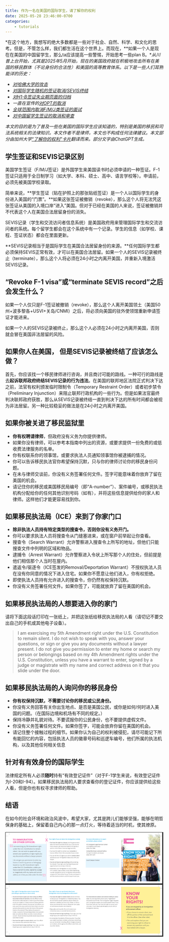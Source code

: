```yaml
---
title: 作为一名在美国的国际学生，请了解你的权利
date: 2025-05-28 23:46:00-0700
categories:
    - tutorials
---
```


*在这个地方，我想写的绝大多数都是一些对于社会、自然、科学、和文化的思考。但是，不管怎么样，我们都生活在这个世界上。而现在，**如果一个人是现在在美国的中国留学生，那么ta应该提高一些警惕，开始思考一些plan B。**从川普上台开始，尤其是2025年5月开始，现在的美国政府就在积极地攻击所有在美国的移民群体（不论身份的合法性）和美国的高等教育体系。以下是一些人们耳熟能详的历史：*
- *[对哈佛大学的攻击](https://apnews.com/article/harvard-trump-grant-f677055d7536ab1478ee9b836ca11bf7)*
- *[对国际学生随机的签证取消/SEVIS终结](https://apnews.com/article/international-student-visa-f1-sevis-status-716ce8e67e2c3093eba4092e57ba1612)*
- *[对H1-B签证失业期页面的归档](https://instant.1point3acres.cn/thread/1130588)*
- *一直在宣传的[对OPT的取消](https://www.forbes.com/sites/stuartanderson/2025/05/22/snubbing-trump-immigration-nominee-will-end-student-practical-training/)*
- *[全球范围内取消F/M/J类签证的面试](https://www.politico.com/news/2025/05/27/trump-team-orders-stop-to-new-student-visa-interviews-as-it-weighs-expanding-social-media-vetting-00370501)*
- *[对中国留学生签证的取消和审查](https://www.state.gov/releases/office-of-the-spokesperson/2025/05/new-visa-policies-put-america-first-not-china/)*

*本文的目的是为了普及一些在美国的国际学生应该知道的，特别是美国的移民和司法系统相关的法律知识。本文作者不是律师，本文也不构成任何法律建议。本文部分由加州大学[“了解你的权利”卡片](https://www.universityofcalifornia.edu/sites/default/files/2025-01/know-your-rights-card-2025v.pdf)翻译而来。部分文字由ChatGPT生成。*

## 学生签证和SEVIS记录区别

美国学生签证（F/M/J签证）是外国学生来美国读书时必须申请的一种签证。F-1签证只适用于全日制学习（如大学、本科、硕士、高中、语言学校等）。申请前，必须先被美国学校录取。

简单来说，**学生签证（贴在护照上的那张贴纸签证）是一个人以国际学生的身份进入美国的“门票”。**如果这张签证被撤销（revoke），那么这个人将无法凭这张签证从美国的入境口岸“进入”美国。但对于已经在美国的人来说，签证被撤销并不代表这个人在美国合法居留身份的消失。

SEVIS记录（学生和交流访问者信息系统）是美国政府用来管理国际学生和交流访问者的系统。每个留学生都会在这个系统中有一个记录。学生的信息（如学校、课程、签证状态）都会在里面更新。

**SEVIS记录相当于是国际学生在美国合法居留身份的来源。**任何国际学生都必须保持SEVIS正常有效，才可以在美国合法居留。如果一个人的SEVIS记录被终止（terminate），那么这个人将必须在24小时之内离开美国，并重新入境激活SEVIS记录。

## “Revoke F-1 visa”或“terminate SEVIS record”之后会发生什么？

如果一个人仅只是F-1签证被撤销（revoke），那么这个人离开美国领土（美国50州+波多黎各+USVI+关岛/CNMI）之后，将必须向美国的驻外使领馆重新申请签证才能进来。

如果一个人的SEVIS记录被终止，那么这个人必须在24小时之内离开美国，否则就会冒在美国非法居留的风险。

## 如果你人在美国， 但是SEVIS记录被终结了应该怎么做？

首先，你应该找一个移民律师进行咨询，并且商讨可能的路线。一种可行的路线是去**起诉联邦政府终结SEVIS记录的行为违法**。在美国的联邦地区法院正式判决下达之前，法官有权利颁发临时限制令（Temporary Restraint Order）或者初步禁令（Preliminary Injunction）来阻止联邦行政机构的一些行为。但是如果法官最终判决联邦政府获胜，那么从SEVIS记录被终结一直到判决下达的所有时间都会被视为非法居留。另一种比较稳妥的做法是在24小时之内离开美国。

## 如果你被关进了移民监狱里

- **你有权聘请律师**，但政府没有义务为你提供律师。
- 如果你没有律师，可以参考本指南中列出的资源，或要求提供一份免费的或低收费法律服务的名单。
- 你有权联系你的领事馆，或要求执法人员通知领事馆你被逮捕的情况。
- 你可以告诉移民执法官你希望保持沉默，只与你的律师讨论你的移民身份问题。
- 在未与律师交谈前，你没有义务签署任何文件。签字可能意味着你放弃了留在美国的机会。
- 请记住你的移民或美国移民局编号（即“A-number”）、案件编号，或移民执法机构分配给你的任何其他识别号码（如有），并将这些信息提供给你的家人和律师。这样他们才能更容易找到你。

## 如果移民执法局（ICE）来到了你家门口

- **除非执法人员持有特定类型的搜查令，否则你没有义务开门。**
- 你可以要求执法人员将搜查令从门缝塞进来，或在窗户前举起让你查看。
- 搜查令（Search Warrant）允许警察进入搜查令上所写的地址，但他们只能搜查文件中列明的区域和物品。
- 逮捕令（Arrest Warrant）允许警察进入令状上所写那个人的住处，但前提是他们相信那个人当时在屋内。
- 遣返令/驱逐令（ICE签发的Removal/Deportation Warrant）不授权执法人员在没有你同意的情况下进入住宅。如果你不愿意让他们进入，你有权拒绝。
- 即使执法人员持有允许进入的搜查令，你仍然有权保持沉默。
- 你没有义务签署任何文件。如果你签了，可能就放弃了留在美国的机会。

## 如果移民执法局的人想要进入你的家门

请将下面这段话打印在一张纸上，并把这张纸给移民执法局的人看（请切记不要交出自己的手机或其他电子设备）。

> I am exercising my 5th Amendment right under the U.S. Constitution to remain silent. I do not wish to speak with you, answer your questions, or sign or give you any documents without a lawyer present. 
> I do not give you permission to enter my home or search my person or belongings based on my 4th Amendment rights under the U.S. Constitution, unless you have a warrant to enter, signed by a judge or magistrate with my name and correct address on it that you slide under the door. 


## 如果移民执法局的人询问你的移民身份

- **你有权保持沉默，不需要讨论你的移民或公民身份。**
- 你没有义务回答有关你出生地点、是否是美国公民，或你是如何/何时进入美国的问题。（在国际边境和机场有不同的规定。）
- 保持冷静并礼貌对待。不要谎报你的公民身份，也不要提供虚假文件。
- 你没有义务签署任何文件。如果你签字，可能会放弃你留在美国的机会。
- 请记住整个接触过程的细节。如果你认为自己的权利被侵犯，请尽可能记下所有能回忆的内容，包括执法人员的徽章号码和巡逻车编号，他们所属的执法机构，以及其他任何相关信息

## 针对有有效身份的国际学生

法律规定所有人必须**随时**持有“有效登记证件”（对于F-1学生来说，有效登记证件为I-20和I-94）。如果移民执法局的人要求查看你的登记证件，你应该提供给这些人看，但是你也有权寻求律师的帮助。

## 结语

在如今的社会环境和政治风波中，希望大家，尤其是跨儿们能够坚强，能够在明哲保身的基础上，保留着自己内心的那一点灯火，等待着适当的时机，使其燎原。

![加州大学“了解你的权利”卡片](uc-kyr.png)